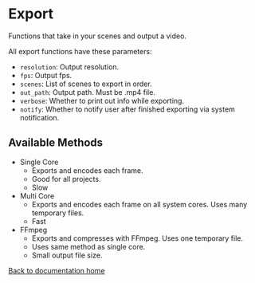 # Export

Functions that take in your scenes and output a video.

All export functions have these parameters:

* `resolution`: Output resolution.
* `fps`: Output fps.
* `scenes`: List of scenes to export in order.
* `out_path`: Output path. Must be .mp4 file.
* `verbose`: Whether to print out info while exporting.
* `notify`: Whether to notify user after finished exporting via system notification.

## Available Methods

* Single Core
    * Exports and encodes each frame.
    * Good for all projects.
    * Slow
* Multi Core
    * Exports and encodes each frame on all system cores. Uses many temporary files.
    * Fast
* FFmpeg
    * Exports and compresses with FFmpeg. Uses one temporary file.
    * Uses same method as single core.
    * Small output file size.

[Back to documentation home][dochome]

[dochome]: https://medilocus.github.io/graphic_videos/

